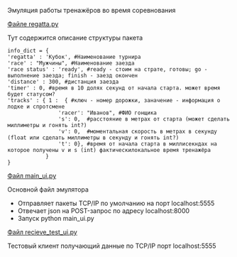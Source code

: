 Эмуляция работы тренажёров во время соревнования

[Файле regatta.py](regatta.py)

Тут содержится описание структуры пакета
    
    info_dict = { 
    'regatta' : 'Кубок', #Наименование турнира
    'race' : "Мужчины", #Наименование заезда
    'race status' : 'ready', #ready - стоим на страте, готовы; go - выполнение заезда; finish - заезд окончен 
    'distance' : 300, #дистанция заезда
    'timer' : 0, #время в 10 долях секунд от начала старта. может время будет статусом?
    'tracks' : { 1 :  { #ключ - номер дорожки, заначение - информация о лодке и спротсмене
                    'racer': "Иванов", #ФИО гонщика
                    's': 0,  #расстояние в метрах от старта (может сделать миллиметры и гонять int?)
                    'v': 0,  #моментальная скорость в метрах в секунду (float или сделать миллиметры в секунду и гонять int?)
                    't': 0}, #время от начала старта в миллисекндах на которое получены v и s (int) фактическилокальное время тренажёра
                } 
    }


[Файл main_ui.py](main_ui.py)

Основной файл эмулятора

- Отправляет пакеты TCP/IP по умолчанию на порт localhost:5555
- Отвечает json на POST-запрос по адресу localhost:8000 
- Запуск python main_ui.py

[Файл recieve_test_ui.py](recieve_test_ui.py)

Тестовый клиент получающий данные по TCP/IP порт localhost:5555